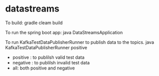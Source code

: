# datastreams

To build: 
gradle cleam build

To run the spring boot app:
java DataStreamsApplication

To run KafkaTestDataPublisherRunner to publish data to the topics. 
java KafkaTestDataPublisherRunner positive

- positive : to publilsh valid test data
- negative : to publilsh invalid test data
- all: both positive and negative

